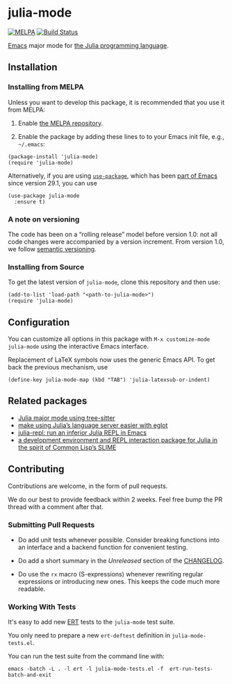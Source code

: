# julia-mode

[![MELPA](https://melpa.org/packages/julia-mode-badge.svg)](https://melpa.org/#/julia-mode)
[![Build Status](https://travis-ci.org/JuliaEditorSupport/julia-emacs.svg?branch=master)](https://travis-ci.org/JuliaEditorSupport/julia-emacs)

[Emacs](https://www.gnu.org/software/emacs/) major mode for [the Julia programming language](https://julialang.org/).

## Installation

### Installing from MELPA

Unless you want to develop this package, it is recommended that you use it from MELPA:

1. Enable [the MELPA repository](https://melpa.org/#/getting-started).

2. Enable the package by adding these lines to to your Emacs init file, e.g., `~/.emacs`:

```elisp
(package-install 'julia-mode)
(require 'julia-mode)
```

Alternatively, if you are using [`use-package`](https://github.com/jwiegley/use-package), which has been [part of Emacs](https://www.gnu.org/software/emacs/manual/html_mono/use-package.html) since version 29.1, you can use

```elisp
(use-package julia-mode
  :ensure t)
```

### A note on versioning

The code has been on a “rolling release” model before version 1.0: not all code changes were accompanied by a version increment. From version 1.0, we follow [semantic versioning](https://semver.org/).

### Installing from Source

To get the latest version of `julia-mode`, clone this repository and then use:

```elisp
(add-to-list 'load-path "<path-to-julia-mode>")
(require 'julia-mode)
```

## Configuration

You can customize all options in this package with `M-x customize-mode julia-mode` using the interactive Emacs interface.

Replacement of LaTeX symbols now uses the generic Emacs API. To get back the previous mechanism, use

``` elisp
(define-key julia-mode-map (kbd "TAB") 'julia-latexsub-or-indent)
```

## Related packages

- [Julia major mode using tree-sitter](https://github.com/JuliaEditorSupport/julia-ts-mode)
- [make using Julia’s language server easier with eglot](https://github.com/non-Jedi/eglot-jl/)
- [julia-repl: run an inferior Julia REPL in Emacs](https://github.com/tpapp/julia-repl/)
- [a development environment and REPL interaction package for Julia in the spirit of Common Lisp’s SLIME](https://github.com/gcv/julia-snail)

## Contributing

Contributions are welcome, in the form of pull requests.

We do our best to provide feedback within 2 weeks. Feel free bump the PR thread with a comment after that.

### Submitting Pull Requests

- Do add unit tests whenever possible. Consider breaking functions into an interface and a backend function for convenient testing.

- Do add a short summary in the *Unreleased* section of the [CHANGELOG](CHANGELOG.md#unreleased).

- Do use the `rx` macro (S-expressions) whenever rewriting regular expressions or introducing new ones. This keeps the code much more readable.

### Working With Tests

It's easy to add new [ERT](https://www.gnu.org/software/emacs/manual/html_node/ert/index.html) tests to the `julia-mode` test suite.

You only need to prepare a new `ert-deftest` definition in `julia-mode-tests.el`.

You can run the test suite from the command line with:

```
emacs -batch -L . -l ert -l julia-mode-tests.el -f  ert-run-tests-batch-and-exit
```
